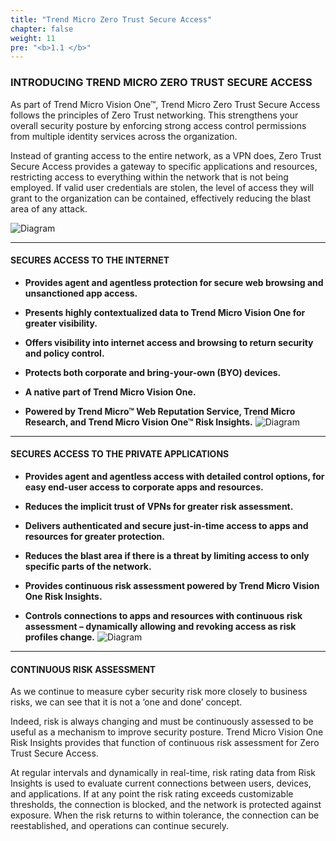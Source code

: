 ```yaml
---
title: "Trend Micro Zero Trust Secure Access"
chapter: false
weight: 11
pre: "<b>1.1 </b>"
---
```


### INTRODUCING TREND MICRO ZERO TRUST SECURE ACCESS
As part of Trend Micro Vision One™, Trend Micro Zero Trust Secure Access follows the principles of Zero Trust networking. This strengthens your overall security posture by enforcing strong access control permissions from multiple identity services across the organization.

Instead of granting access to the entire network, as a VPN does, Zero Trust Secure Access provides a gateway to specific applications and resources, restricting access to everything within the network that is not being employed. If valid user credentials are stolen, the level of access they will grant to the organization can be contained, effectively reducing the blast area of any attack.

![Diagram](/images/ztsa1.png)


--- 
#### SECURES ACCESS TO THE INTERNET

- <b>Provides agent and agentless protection for secure web browsing and unsanctioned app access.</b>

- <b>Presents highly contextualized data to Trend Micro Vision One for greater visibility.</b>

- <b>Offers visibility into internet access and browsing to return security and policy control.</b>

- <b>Protects both corporate and bring-your-own (BYO) devices.</b>
 
- <b>A native part of Trend Micro Vision One.</b>

- <b>Powered by Trend Micro™ Web Reputation Service, Trend Micro Research, and Trend Micro Vision One™ Risk Insights.</b>
![Diagram](/images/ztsa-internet.png)

---

#### SECURES ACCESS TO THE PRIVATE APPLICATIONS

- <b>Provides agent and agentless access with detailed control options, for easy end-user access to corporate apps and resources.</b>

- <b>Reduces the implicit trust of VPNs for greater risk assessment.</b>

- <b>Delivers authenticated and secure just-in-time access to apps and resources for greater protection.</b>

- <b>Reduces the blast area if there is a threat by limiting access to only specific parts of the network.</b>
 
- <b>Provides continuous risk assessment powered by Trend Micro Vision One Risk Insights.</b>

- <b>Controls connections to apps and resources with continuous risk assessment – dynamically allowing and revoking access as risk profiles change.</b>
![Diagram](/images/ztsa-private.png)


----

#### CONTINUOUS RISK ASSESSMENT

As we continue to measure cyber security risk more closely to business risks, we can see that it is not a ‘one and done’ concept.

Indeed, risk is always changing and must be continuously assessed to be useful as a mechanism to improve security posture. Trend Micro Vision One Risk Insights provides that function of continuous risk assessment for Zero Trust Secure Access.

At regular intervals and dynamically in real-time, risk rating data from Risk Insights is used to evaluate current connections between users, devices, and applications. If at any point the risk rating exceeds customizable thresholds, the connection is blocked, and the network is protected against exposure. When the risk returns to within tolerance, the connection can be reestablished, and operations can continue securely.


